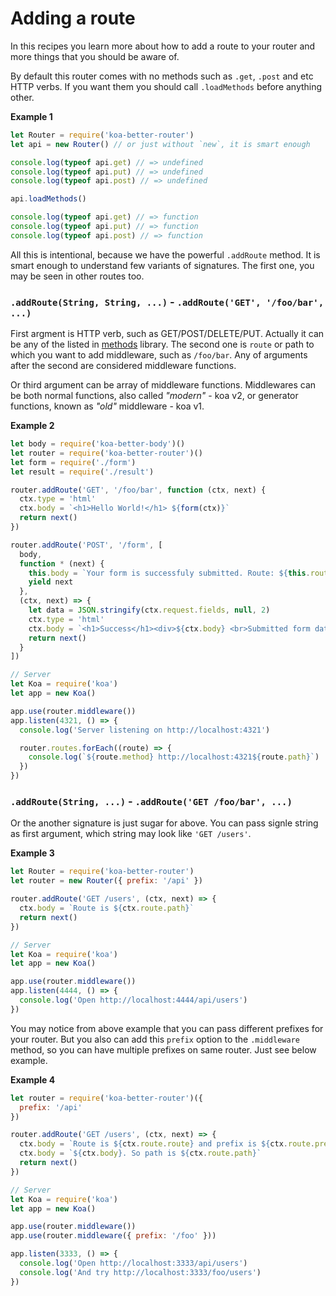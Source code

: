 # Adding a route

In this recipes you learn more about how to add a route to your router and more things that you should be aware of.

By default this router comes with no methods such as `.get`, `.post` and etc HTTP verbs. If you want them you should call `.loadMethods` before anything other.

**Example 1**

```js
let Router = require('koa-better-router')
let api = new Router() // or just without `new`, it is smart enough

console.log(typeof api.get) // => undefined
console.log(typeof api.put) // => undefined
console.log(typeof api.post) // => undefined

api.loadMethods()

console.log(typeof api.get) // => function
console.log(typeof api.put) // => function
console.log(typeof api.post) // => function
```

All this is intentional, because we have the powerful `.addRoute` method. It is smart enough to understand few variants of signatures. The first one, you may be seen in other routes too.

### `.addRoute(String, String, ...)` - `.addRoute('GET', '/foo/bar', ...)`

First argment is HTTP verb, such as GET/POST/DELETE/PUT. Actually it can be any of the listed in [methods](http://ghub.io/methods) library. The second one is `route` or path to which you want to add middleware, such as `/foo/bar`. Any of arguments after the second are considered middleware functions. 

Or third argument can be array of middleware functions. Middlewares can be both normal functions, also called _"modern"_ - koa v2, or generator functions, known as _"old"_ middleware - koa v1.

**Example 2**

```js
let body = require('koa-better-body')()
let router = require('koa-better-router')()
let form = require('./form')
let result = require('./result')

router.addRoute('GET', '/foo/bar', function (ctx, next) {
  ctx.type = 'html'
  ctx.body = `<h1>Hello World!</h1> ${form(ctx)}`
  return next()
})

router.addRoute('POST', '/form', [
  body,
  function * (next) {
    this.body = `Your form is successfuly submitted. Route: ${this.route.path}.`
    yield next
  },
  (ctx, next) => {
    let data = JSON.stringify(ctx.request.fields, null, 2)
    ctx.type = 'html'
    ctx.body = `<h1>Success</h1><div>${ctx.body} <br>Submitted form data is ${data}</div>`
    return next()
  }
])

// Server
let Koa = require('koa')
let app = new Koa()

app.use(router.middleware())
app.listen(4321, () => {
  console.log('Server listening on http://localhost:4321')

  router.routes.forEach((route) => {
    console.log(`${route.method} http://localhost:4321${route.path}`)
  })
})
```

### `.addRoute(String, ...)` - `.addRoute('GET /foo/bar', ...)`

Or the another signature is just sugar for above. You can pass signle string as first argument, which string may look like `'GET /users'`.

**Example 3**

```js
let Router = require('koa-better-router')
let router = new Router({ prefix: '/api' })

router.addRoute('GET /users', (ctx, next) => {
  ctx.body = `Route is ${ctx.route.path}`
  return next()
})

// Server
let Koa = require('koa')
let app = new Koa()

app.use(router.middleware())
app.listen(4444, () => {
  console.log('Open http://localhost:4444/api/users')
})
```

You may notice from above example that you can pass different prefixes for your router. But you also can add this `prefix` option to the `.middleware` method, so you can have multiple prefixes on same router. Just see below example.

**Example 4**

```js
let router = require('koa-better-router')({
  prefix: '/api'
})

router.addRoute('GET /users', (ctx, next) => {
  ctx.body = `Route is ${ctx.route.route} and prefix is ${ctx.route.prefix}`
  ctx.body = `${ctx.body}. So path is ${ctx.route.path}`
  return next()
})

// Server
let Koa = require('koa')
let app = new Koa()

app.use(router.middleware())
app.use(router.middleware({ prefix: '/foo' }))

app.listen(3333, () => {
  console.log('Open http://localhost:3333/api/users')
  console.log('And try http://localhost:3333/foo/users')
})
```